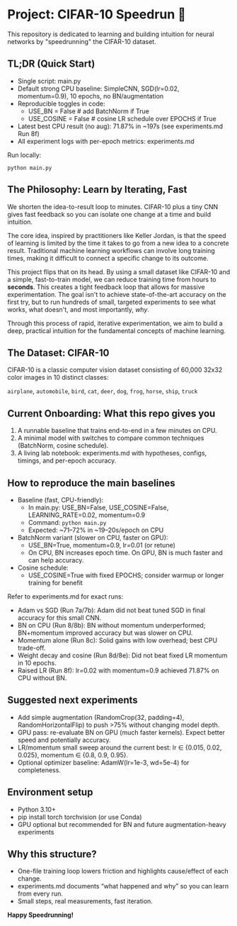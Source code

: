 # Project: CIFAR-10 Speedrun 🚀

This repository is dedicated to learning and building intuition for neural networks by "speedrunning" the CIFAR-10 dataset.

## TL;DR (Quick Start)
- Single script: main.py
- Default strong CPU baseline: SimpleCNN, SGD(lr=0.02, momentum=0.9), 10 epochs, no BN/augmentation
- Reproducible toggles in code:
  - USE_BN = False  # add BatchNorm if True
  - USE_COSINE = False  # cosine LR schedule over EPOCHS if True
- Latest best CPU result (no aug): 71.87% in ~197s (see experiments.md Run 8f)
- All experiment logs with per-epoch metrics: experiments.md

Run locally:
```
python main.py
```

## The Philosophy: Learn by Iterating, Fast

We shorten the idea-to-result loop to minutes. CIFAR-10 plus a tiny CNN gives fast feedback so you can isolate one change at a time and build intuition.

The core idea, inspired by practitioners like Keller Jordan, is that the speed of learning is limited by the time it takes to go from a new idea to a concrete result. Traditional machine learning workflows can involve long training times, making it difficult to connect a specific change to its outcome.

This project flips that on its head. By using a small dataset like CIFAR-10 and a simple, fast-to-train model, we can reduce training time from hours to **seconds**. This creates a tight feedback loop that allows for massive experimentation. The goal isn't to achieve state-of-the-art accuracy on the first try, but to run hundreds of small, targeted experiments to see what works, what doesn't, and most importantly, *why*.

Through this process of rapid, iterative experimentation, we aim to build a deep, practical intuition for the fundamental concepts of machine learning.

## The Dataset: CIFAR-10

CIFAR-10 is a classic computer vision dataset consisting of 60,000 32x32 color images in 10 distinct classes:

`airplane`, `automobile`, `bird`, `cat`, `deer`, `dog`, `frog`, `horse`, `ship`, `truck`

## Current Onboarding: What this repo gives you
1) A runnable baseline that trains end-to-end in a few minutes on CPU.
2) A minimal model with switches to compare common techniques (BatchNorm, cosine schedule).
3) A living lab notebook: experiments.md with hypotheses, configs, timings, and per-epoch accuracy.

## How to reproduce the main baselines
- Baseline (fast, CPU-friendly):
  - In main.py: USE_BN=False, USE_COSINE=False, LEARNING_RATE=0.02, momentum=0.9
  - Command: `python main.py`
  - Expected: ~71–72% in ~19–20s/epoch on CPU
- BatchNorm variant (slower on CPU, faster on GPU):
  - USE_BN=True, momentum=0.9, lr=0.01 (or retune)
  - On CPU, BN increases epoch time. On GPU, BN is much faster and can help accuracy.
- Cosine schedule:
  - USE_COSINE=True with fixed EPOCHS; consider warmup or longer training for benefit

Refer to experiments.md for exact runs:
- Adam vs SGD (Run 7a/7b): Adam did not beat tuned SGD in final accuracy for this small CNN.
- BN on CPU (Run 8/8b): BN without momentum underperformed; BN+momentum improved accuracy but was slower on CPU.
- Momentum alone (Run 8c): Solid gains with low overhead; best CPU trade-off.
- Weight decay and cosine (Run 8d/8e): Did not beat fixed LR momentum in 10 epochs.
- Raised LR (Run 8f): lr=0.02 with momentum=0.9 achieved 71.87% on CPU without BN.

## Suggested next experiments
- Add simple augmentation (RandomCrop(32, padding=4), RandomHorizontalFlip) to push >75% without changing model depth.
- GPU pass: re-evaluate BN on GPU (much faster kernels). Expect better speed and potentially accuracy.
- LR/momentum small sweep around the current best: lr ∈ {0.015, 0.02, 0.025}, momentum ∈ {0.8, 0.9, 0.95}.
- Optional optimizer baseline: AdamW(lr=1e-3, wd=5e-4) for completeness.

## Environment setup
- Python 3.10+
- pip install torch torchvision (or use Conda)
- GPU optional but recommended for BN and future augmentation-heavy experiments

## Why this structure?
- One-file training loop lowers friction and highlights cause/effect of each change.
- experiments.md documents “what happened and why” so you can learn from every run.
- Small steps, real measurements, fast iteration.

**Happy Speedrunning!**
